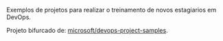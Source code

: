

Exemplos de projetos para realizar o treinamento de novos estagiarios em DevOps.


Projeto bifurcado de: [microsoft/devops-project-samples](https://github.com/microsoft/devops-project-samples).
